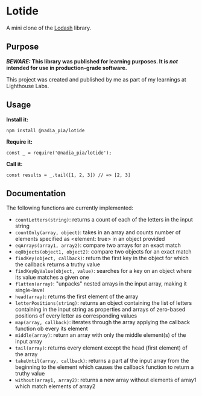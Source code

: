 # Lotide

A mini clone of the [Lodash](https://lodash.com) library.

## Purpose

**_BEWARE:_ This library was published for learning purposes. It is _not_ intended for use in production-grade software.**

This project was created and published by me as part of my learnings at Lighthouse Labs. 

## Usage

**Install it:**

`npm install @nadia_pia/lotide`

**Require it:**

`const _ = require('@nadia_pia/lotide');`

**Call it:**

`const results = _.tail([1, 2, 3]) // => [2, 3]`

## Documentation

The following functions are currently implemented:

* `countLetters(string)`: returns a count of each of the letters in the input string
* `countOnly(array, object)`: takes in an array and counts number of elements specified as <element: true> in an object provided
* `eqArrays(array1, array2)`: compare two arrays for an exact match
* `eqObjects(object1, object2)`: compare two objects for an exact match
* `findKey(object, callback)`: return the first key in the object for which the callback returns a truthy value
* `findKeyByValue(object, value)`: searches for a key on an object where its value matches a given one
* `flatten(array)`: "unpacks" nested arrays in the input array, making it single-level
* `head(array)`: returns the first element of the array
* `letterPositions(string)`: returns an object containing the list of letters containing in the input string as properties and arrays of zero-based positions of every letter as corresponding values
* `map(array, callback)`: iterates through the array applying the callback function ob every its element
* `middle(array)`: return an array with only the middle element(s) of the input array
* `tail(array)`: returns every element except the head (first element) of the array
* `takeUntil(array, callback)`: returns a part af the input array from the beginning to the element which causes the callback function to return a truthy value
* `without(array1, array2)`: returns a new array without elements of array1 which match elements of array2